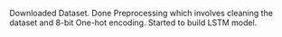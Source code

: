 Downloaded Dataset.
Done Preprocessing which involves cleaning the dataset and 8-bit One-hot encoding.
Started to build LSTM model.
